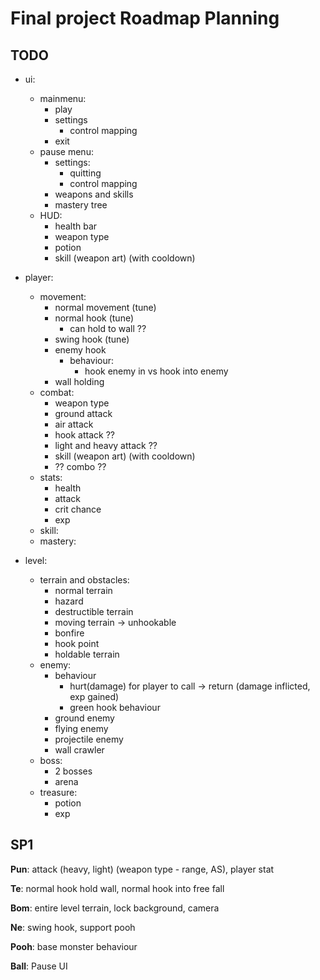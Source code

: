 # Final project Roadmap Planning

## TODO

- ui:
  - mainmenu:
    - play
    - settings
      - control mapping
    - exit
  - pause menu:
    - settings:
      - quitting
      - control mapping
    - weapons and skills
    - mastery tree
  - HUD:
    - health bar
    - weapon type
    - potion
    - skill (weapon art) (with cooldown)

- player:
  - movement:
    - normal movement (tune)
    - normal hook (tune)
      - can hold to wall ??
    - swing hook (tune)
    - enemy hook
      - behaviour:
        - hook enemy in vs hook into enemy
    - wall holding
  - combat:
    - weapon type
    - ground attack
    - air attack
    - hook attack ??
    - light and heavy attack ??
    - skill (weapon art) (with cooldown)
    - ?? combo ??
  - stats:
    - health
    - attack
    - crit chance
    - exp
  - skill:
  - mastery:

- level:
  - terrain and obstacles:
    - normal terrain
    - hazard
    - destructible terrain
    - moving terrain -> unhookable
    - bonfire
    - hook point
    - holdable terrain
  - enemy:
    - behaviour
      - hurt(damage) for player to call -> return (damage inflicted, exp gained)
      - green hook behaviour
    - ground enemy
    - flying enemy
    - projectile enemy
    - wall crawler
  - boss:
    - 2 bosses
    - arena
  - treasure:
    - potion
    - exp

## SP1

**Pun**: attack (heavy, light) (weapon type - range, AS), player stat

**Te**: normal hook hold wall, normal hook into free fall

**Bom**: entire level terrain, lock background, camera

**Ne**: swing hook, support pooh

**Pooh**: base monster behaviour

**Ball**: Pause UI
